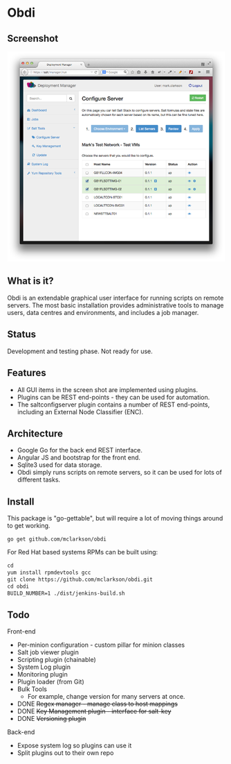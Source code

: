 # Obdi

## Screenshot

![](images/screenshot-2014-10.27.png?raw=true)

## What is it?

Obdi is an extendable graphical user interface for running scripts on
remote servers.  The most basic installation provides administrative tools to
manage users, data centres and environments, and includes a job manager.

## Status

Development and testing phase. Not ready for use.

## Features

* All GUI items in the screen shot are implemented using plugins.
* Plugins can be REST end-points - they can be used for automation.
* The saltconfigserver plugin contains a number of REST end-points, including an External Node Classifier (ENC).

## Architecture

* Google Go for the back end REST interface.
* Angular JS and bootstrap for the front end.
* Sqlite3 used for data storage.
* Obdi simply runs scripts on remote servers, so it can be used for lots of different tasks.

## Install

This package is "go-gettable", but will require a lot of moving things around to get working.

```
go get github.com/mclarkson/obdi
```
For Red Hat based systems RPMs can be built using:
```
cd
yum install rpmdevtools gcc
git clone https://github.com/mclarkson/obdi.git
cd obdi
BUILD_NUMBER=1 ./dist/jenkins-build.sh
```

## Todo

Front-end

* Per-minion configuration - custom pillar for minion classes
* Salt job viewer plugin
* Scripting plugin (chainable)
* System Log plugin
* Monitoring plugin
* Plugin loader (from Git)
* Bulk Tools
  * For example, change version for many servers at once.
* DONE ~~Regex manager - manage class to host mappings~~
* DONE ~~Key Management plugin - interface for salt-key~~
* DONE ~~Versioning plugin~~

Back-end

* Expose system log so plugins can use it
* Split plugins out to their own repo

